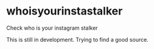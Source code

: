 # whoisyourinstastalker
Check who is your instagram stalker

This is still in development. Trying to find a good source.
